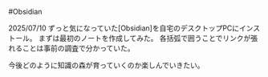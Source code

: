 #Obsidian 

2025/07/10 ずっと気になっていた[Obsidian]を自宅のデスクトップPCにインストール。
まずは最初のノートを作成してみた。
各括弧で囲うことでリンクが張れることは事前の調査で分かっていた。

今後どのように知識の森が育っていくのか楽しんでいきたい。